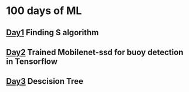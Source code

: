 # 100 days of ML


## [Day1](https://github.com/anmesh-vicky/100_days_of_ML_coding/tree/master/codes/day1) Finding S algorithm

## [Day2](https://github.com/anmesh-vicky/100_days_of_ML_coding/tree/master/codes/day2) Trained Mobilenet-ssd for buoy detection in Tensorflow
## [Day3](https://github.com/anmesh-vicky/100_days_of_ML_coding/tree/master/codes/day2) Descision Tree

